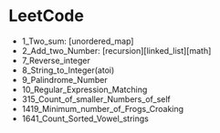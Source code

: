 # LeetCode



+ 1_Two_sum: [unordered_map]
+ 2_Add_two_Number: [recursion][linked_list][math]
+ 7_Reverse_integer 
+ 8_String_to_Integer(atoi)
+ 9_Palindrome_Number
+ 10_Regular_Expression_Matching
+ 315_Count_of_smaller_Numbers_of_self
+ 1419_Minimum_number_of_Frogs_Croaking
+ 1641_Count_Sorted_Vowel_strings
